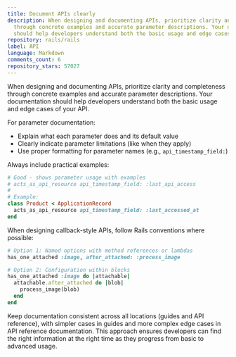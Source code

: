 ```yaml
---
title: Document APIs clearly
description: When designing and documenting APIs, prioritize clarity and completeness
  through concrete examples and accurate parameter descriptions. Your documentation
  should help developers understand both the basic usage and edge cases of your API.
repository: rails/rails
label: API
language: Markdown
comments_count: 6
repository_stars: 57027
---
```


When designing and documenting APIs, prioritize clarity and completeness through concrete examples and accurate parameter descriptions. Your documentation should help developers understand both the basic usage and edge cases of your API.

For parameter documentation:
- Explain what each parameter does and its default value
- Clearly indicate parameter limitations (like when they apply)
- Use proper formatting for parameter names (e.g., `api_timestamp_field:`)

Always include practical examples:
```ruby
# Good - shows parameter usage with examples
# acts_as_api_resource api_timestamp_field: :last_api_access
#
# Example:
class Product < ApplicationRecord
  acts_as_api_resource api_timestamp_field: :last_accessed_at
end
```

When designing callback-style APIs, follow Rails conventions where possible:
```ruby
# Option 1: Named options with method references or lambdas
has_one_attached :image, after_attached: :process_image

# Option 2: Configuration within blocks
has_one_attached :image do |attachable|
  attachable.after_attached do |blob|
    process_image(blob)
  end
end
```

Keep documentation consistent across all locations (guides and API reference), with simpler cases in guides and more complex edge cases in API reference documentation. This approach ensures developers can find the right information at the right time as they progress from basic to advanced usage.
